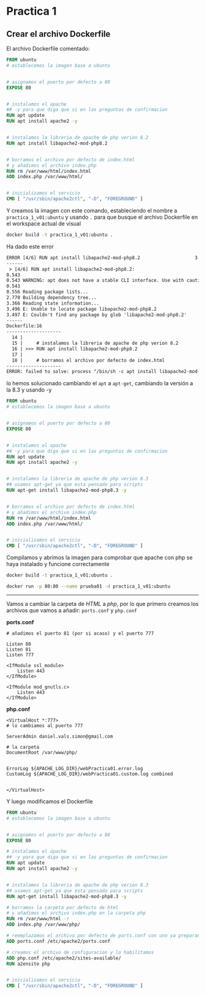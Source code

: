# Practica 1

## Crear el archivo Dockerfile

El archivo Dockerfile comentado:
```dockerfile
FROM ubuntu
# establecemos la imagen base a ubuntu


# asignamos el puerto por defecto a 80
EXPOSE 80


# instalamos el apache
## -y para que diga que si en las preguntas de confirmacion
RUN apt update
RUN apt install apache2 -y


# instalamos la libreria de apache de php verion 8.2
RUN apt install libapache2-mod-php8.2 


# borramos el archivo por defecto de index.html 
# y añadimos el archivo index.php
RUN rm /var/www/html/index.html
ADD index.php /var/www/html/


# inicializamos el servicio
CMD [ "/usr/sbin/apache2ctl", "-D", "FOREGROUND" ]
```

Y creamos la imagen con este comando, estableciendo el nombre a ``practica_1_v01:ubuntu`` y usando ``.``  para que busque el archivo Dockerfile en el workspace actual de visual
```bash
docker build -t practica_1_v01:ubuntu .
```

Ha dado este error
```txt
ERROR [4/6] RUN apt install libapache2-mod-php8.2                    3.6s
------
 > [4/6] RUN apt install libapache2-mod-php8.2:
0.543 
0.543 WARNING: apt does not have a stable CLI interface. Use with caution in scripts.
0.543 
0.556 Reading package lists...
2.770 Building dependency tree...
3.366 Reading state information...
3.496 E: Unable to locate package libapache2-mod-php8.2
3.497 E: Couldn't find any package by glob 'libapache2-mod-php8.2'
------
Dockerfile:16
--------------------
  14 |     
  15 |     # instalamos la libreria de apache de php verion 8.2
  16 | >>> RUN apt install libapache2-mod-php8.2 
  17 |     
  18 |     # borramos el archivo por defecto de index.html 
--------------------
ERROR: failed to solve: process "/bin/sh -c apt install libapache2-mod-php8.2" did not complete successfully: exit code: 100
```
lo hemos solucionado cambiando el ``apt`` a ``apt-get``, cambiando la versión a la 8.3 y usando -y
```dockerfile
FROM ubuntu
# establecemos la imagen base a ubuntu


# asignamos el puerto por defecto a 80
EXPOSE 80


# instalamos el apache
## -y para que diga que si en las preguntas de confirmacion
RUN apt update
RUN apt install apache2 -y


# instalamos la libreria de apache de php verion 8.3
## usamos apt-get ya que esta pensado para scripts
RUN apt-get install libapache2-mod-php8.3 -y


# borramos el archivo por defecto de index.html 
# y añadimos el archivo index.php
RUN rm /var/www/html/index.html
ADD index.php /var/www/html/


# inicializamos el servicio
CMD [ "/usr/sbin/apache2ctl", "-D", "FOREGROUND" ]
```
Compilamos y abrimos la imagen para comprobar que apache con php se haya instalado y funcione correctamente
```bash
docker build -t practica_1_v01:ubuntu .
```
```bash
docker run -p 80:80 --name prueba01 -d practica_1_v01:ubuntu
```

---
Vamos a cambiar la carpeta de *HTML* a *php*, por lo que primero  creamos los archivos que vamos a añadir: `ports.conf` y `php.conf` 

**ports.conf**
```
# añadimos el puerto 81 (por si acaso) y el puerto 777

Listen 80
Listen 81
Listen 777

<IfModule ssl_module>
	Listen 443
</IfModule>

<IfModule mod_gnutls.c>
	Listen 443
</IfModule>
```

**php.conf**
```
<VirtualHost *:777>
# lo cambiamos al puerto 777

ServerAdmin daniel.vals.simon@gmail.com

# la carpeta
DocumentRoot /var/www/php/


ErrorLog ${APACHE_LOG_DIR}/webPractica01.error.log
CustomLog ${APACHE_LOG_DIR}/webPractica01.custom.log combined


</VirtualHost>
```


Y luego modificamos el Dockerfile
```dockerfile
FROM ubuntu
# establecemos la imagen base a ubuntu


# asignamos el puerto por defecto a 80
EXPOSE 80

# instalamos el apache
## -y para que diga que si en las preguntas de confirmacion
RUN apt update
RUN apt install apache2 -y


# instalamos la libreria de apache de php verion 8.3
## usamos apt-get ya que esta pensado para scripts
RUN apt-get install libapache2-mod-php8.3 -y

# borramos la carpeta por defecto de html 
# y añadimos el archivo index.php en la carpeta php
RUN rm /var/www/html -r
ADD index.php /var/www/php/

# reemplazamos el archivo por defecto de ports.conf con uno ya preparado
ADD ports.conf /etc/apache2/ports.conf

# creamos el archivo de configuracion y lo habilitamos
ADD php.conf /etc/apache2/sites-available/
RUN a2ensite php


# inicializamos el servicio
CMD [ "/usr/sbin/apache2ctl", "-D", "FOREGROUND" ]
```

